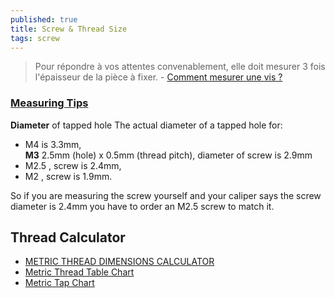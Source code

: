 ```yaml
---
published: true
title: Screw & Thread Size
tags: screw
---
```

> Pour répondre à vos attentes convenablement, elle doit mesurer 3 fois l'épaisseur de la pièce à fixer. - [Comment mesurer une vis ?](https://www.lavisserie.fr/content/13-comment-mesurer-une-vis)

### [Measuring Tips](https://www.metricscrews.us/index.php?main_page=page&id=3)

**Diameter** of tapped hole 
The actual diameter of a tapped hole for:
- M4 is 3.3mm,  
**M3** 2.5mm (hole) x 0.5mm (thread pitch), diameter of screw is 2.9mm  
- M2.5 , screw is 2.4mm,
- M2   , screw is 1.9mm. 

So if you are measuring the screw yourself and your caliper says the screw diameter is 2.4mm you have to order an M2.5 screw to match it.


## Thread Calculator
- [METRIC THREAD DIMENSIONS CALCULATOR](https://amesweb.info/Screws/metric-thread-dimensions-calculator.aspx)
- [Metric Thread Table Chart](https://www.engineersedge.com/hardware/metric-external-thread-sizes1.htm)
- [Metric Tap Chart](https://armstrongmetalcrafts.com/Reference/MetricTapChart.aspx)

